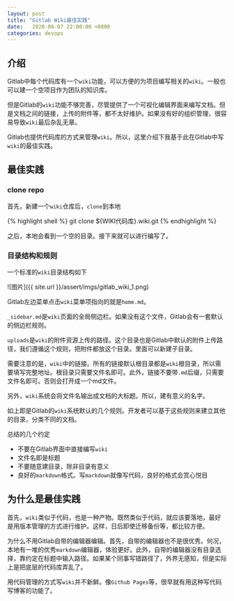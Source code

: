 ```yaml
---
layout: post
title: "Gitlab Wiki最佳实践"
date:   2020-06-07 22:00:00 +0800
categories: devops
---
```


## 介绍

Gitlab中每个代码库有一个`wiki`功能，可以方便的为项目编写相关的`wiki`。一般也可以建一个空项目作为团队的知识库。

但是Gitlab的`wiki`功能不够完善，尽管提供了一个可视化编辑界面来编写文档。但是文档之间的链接，上传的附件等，都不太好维护。如果没有好的组织管理，很容易导致`wiki`最后杂乱无章。

Gitlab也提供代码库的方式来管理`wiki`。所以，这里介绍下我基于此在Gitlab中写`wiki`的最佳实践。

## 最佳实践

### clone repo

首先，新建一个`wiki`仓库后，`clone`到本地

{% highlight shell %}
git clone ${WIKI代码库}.wiki.git
{% endhighlight %}

之后，本地会看到一个空的目录。接下来就可以进行编写了。

### 目录结构和规则

一个标准的`wiki`目录结构如下

![图片]({{ site.url }}/assert/imgs/gitlab_wiki_1.png)

Gitlab左边菜单点击`wiki`菜单项指向的就是`home.md`。

`_sidebar.md`是`wiki`页面的全局侧边栏。如果没有这个文件，Gitlab会有一套默认的侧边栏规则。

`uploads`是`wiki`的附件资源上传的路径。这个目录也是Gitlab中默认的附件上传路径，我们遵循这个规则，把附件都放这个目录。里面可以新建子目录。

需要注意的是，`wiki`中的链接。所有的链接默认根目录都是`wiki`根目录，所以需要填写完整地址。根目录只需要文件名即可。此外，链接不要带`.md`后缀，只需要文件名即可。否则会打开成一个md文件。

另外，`wiki`系统会将文件名输出成文档的大标题。所以，建有意义的名字。

如上即是Gitlab的`wiki`系统默认的几个规则。开发者可以基于这些规则来建立其他的目录，分类不同的文档。

总结的几个约定

+ 不要在Gitlab界面中直接编写`wiki`
+ 文件名即是标题
+ 不要随意建目录，除非目录有意义
+ 良好的`markdown`格式。写`markdown`就像写代码，良好的格式会赏心悦目

## 为什么是最佳实践

首先，`wiki`类似于代码，也是一种产物。既然类似于代码，就应该要落地，最好是用版本管理的方式进行维护。这样，日后即使迁移备份等，都比较方便。

为什么不用Gitlab自带的编辑器编辑。首先，自带的编辑器也不是很优秀。何况，本地有一堆的优秀`markdown`编辑器，体验更好。此外，自带的编辑器没有目录选择，靠约定在标题中输入路径。如果某个同事写错路径了，外界无感知，但是实际上是把底层的代码库弄乱了。

用代码管理的方式写`wiki`并不新鲜。像`Github Pages`等，很早就有用这种写代码写博客的功能了。